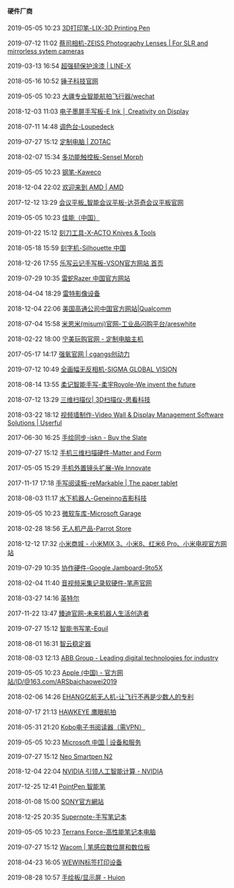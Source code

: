 ####  硬件厂商

2019-05-05 10:23 [3D打印笔-LIX-3D Printing Pen](https://lixpen.com/)

2019-07-12 11:02 [蔡司相机-ZEISS Photography Lenses | For SLR and mirrorless sytem cameras](https://www.zeiss.com.cn/camera-lenses/photography.html)

2019-03-13 16:54 [超强韧保护涂漆 | LINE-X](http://www.linex.com/)

2018-05-16 10:52 [锤子科技官网](https://www.smartisan.com/)

2019-05-05 10:23 [大疆专业智能航拍飞行器/wechat](https://www.dji.com/cn)

2018-12-03 11:03 [电子墨屏手写板-E Ink │ Creativity on Display](https://www.eink.com/)

2018-07-11 14:48 [调色台-Loupedeck](https://loupedeck.com/)

2019-07-27 15:12 [定制电脑 | ZOTAC](http://www-cn.zotac.com/cn)

2018-02-07 15:34 [多功能触控板-Sensel Morph](https://sensel.com/)

2019-05-05 10:23 [钢笔-Kaweco](https://www.kaweco-pen.com/)

2018-12-04 22:02 [欢迎来到 AMD | AMD](https://www.amd.com/zh-hans)

2017-12-12 13:29 [会议平板_智能会议平板-达芬奇会议平板官网](https://www.davinciboard.cn/)

2019-05-05 10:23 [佳能（中国）](https://www.canon.com.cn/)

2019-01-22 15:12 [刻刀工具-X-ACTO Knives &amp; Tools](http://www.xacto.com/)

2018-05-18 15:59 [刻字机-Silhouette 中国](https://silhouette-china.com/)

2018-12-26 17:55 [乐写云记手写板-VSON官方网站 首页](http://www.vson.com.cn/)

2019-07-29 10:35 [雷蛇Razer 中国官方网站](https://cn.razerzone.com/)

2018-04-04 18:29 [雷特影像设备](http://www.videostar.com/)

2018-12-04 22:06 [美国高通公司中国官方网站|Qualcomm](https://www.qualcomm.cn/)

2018-07-04 15:58 [米思米(misumi)官网-工业品闪购平台/areswhite](https://www.misumi.com.cn/)

2018-02-22 18:00 [宁美玩购官网 - 定制电脑主机](https://www.mayn.com.cn/)

2017-05-17 14:17 [强氧官网 | cgangs创动力](https://www.cgangs.com/)

2019-07-12 10:49 [全画幅无反相机-SIGMA GLOBAL VISION](https://www.sigma-global.com/en/cameras/)

2018-08-14 13:55 [柔记智能手写-柔宇Royole-We invent the future](http://www.royole.com/)

2018-07-12 13:29 [三维扫描仪| 3D扫描仪-思看科技](http://www.sikantech.com/)

2018-03-22 18:12 [视频墙制作-Video Wall &amp; Display Management Software Solutions | Userful](https://www.userful.com/zh-CN/)

2017-06-30 16:25 [手绘同步-iskn - Buy the Slate](https://www.iskn.co/)

2019-07-27 15:12 [手机三维扫描硬件-Matter and Form](https://matterandform.net/)

2017-05-05 15:29 [手机外置镜头扩展-We Innovate](https://ztylus.com/)

2017-11-17 17:18 [手写阅读板-reMarkable | The paper tablet](https://remarkable.com/)

2018-08-03 11:17 [水下机器人-Geneinno吉影科技](https://www.geneinno.com/)

2019-05-05 10:23 [微软车库-Microsoft Garage](https://www.microsoft.com/en-us/garage/)

2018-02-28 18:56 [无人机产品-Parrot Store](https://www.parrot.com/uk/)

2018-12-12 17:32 [小米商城 - 小米MIX 3、小米8、红米6 Pro、小米电视官方网站](https://www.mi.com/index.html)

2019-07-29 10:35 [协作硬件-Google Jamboard-9to5X](https://9to5google.com/2016/10/25/google-jamboard-4k-touchscreen-colloboration)

2018-02-04 11:40 [音视频采集记录软硬件-笔声官网](https://www.abcpen.com/)

2018-03-27 14:16 [英特尔](https://www.intel.cn/content/www/cn/zh/homepage.html)

2017-11-22 13:47 [臻迪官网-未来机器人生活创造者](http://www.powervision.me/cn/)

2019-07-27 15:12 [智能书写笔-Equil](https://www.myequil.com/home/)

2018-08-01 16:31 [智云稳定器](https://www.zhiyun-tech.com/zh_cn)

2018-08-03 12:13 [ABB Group - Leading digital technologies for industry](https://new.abb.com/)

2019-05-05 10:23 [Apple (中国) - 官方网站/ID/@163.com/ARSbaichaowei2019](https://www.apple.com/)

2018-02-06 14:26 [EHANG亿航无人机-让飞行不再是少数人的专利](http://www.ehang.com/cn/)

2018-07-17 21:13 [HAWKEYE 鹰眼航拍](http://www.cnfpv.com/portal.php)

2018-05-31 21:20 [Kobo电子书阅读器（需VPN）](https://us.kobobooks.com/)

2019-05-05 10:23 [Microsoft 中国 | 设备和服务](https://www.microsoft.com/zh-cn/)

2019-07-27 15:12 [Neo Smartpen N2](https://www.neosmartpen.com/en/)

2018-12-04 22:04 [NVIDIA 引领人工智能计算 - NVIDIA](https://www.nvidia.com/zh-cn/)

2017-12-25 12:41 [PointPen 智能笔](https://pointpen.com/)

2018-01-08 15:00 [SONY官方網站](https://www.sony.com/)

2018-12-25 20:35 [Supernote-手写笔记本](https://supernote.com/#/home)

2019-05-05 10:23 [Terrans Force-高性能笔记本电脑](http://www.terransforce.com/)

2019-07-27 15:12 [Wacom | 笔感应数位屏和数位板](https://www.wacom.com/zh-cn)

2018-04-23 16:05 [WEWIN标签打印设备](http://www.wewin.com.cn/)

2019-08-28 10:57 [手绘板/显示屏 - Huion](https://www.huion.com/)



